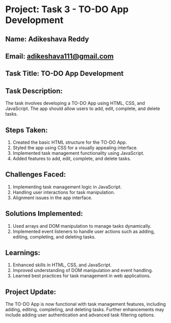 # Project: Task 3 - TO-DO App Development

## Name: Adikeshava Reddy
## Email: adikeshava111@gmail.com



## Task Title: TO-DO App Development

## Task Description:
The task involves developing a TO-DO App using HTML, CSS, and JavaScript. The app should allow users to add, edit, complete, and delete tasks.



## Steps Taken:
1. Created the basic HTML structure for the TO-DO App.
2. Styled the app using CSS for a visually appealing interface.
3. Implemented task management functionality using JavaScript.
4. Added features to add, edit, complete, and delete tasks.



## Challenges Faced:
1. Implementing task management logic in JavaScript.
2. Handling user interactions for task manipulation.
3. Alignment issues in the app interface.



## Solutions Implemented:
1. Used arrays and DOM manipulation to manage tasks dynamically.
2. Implemented event listeners to handle user actions such as adding, editing, completing, and deleting tasks.



## Learnings:
1. Enhanced skills in HTML, CSS, and JavaScript.
2. Improved understanding of DOM manipulation and event handling.
3. Learned best practices for task management in web applications.



## Project Update:
The TO-DO App is now functional with task management features, including adding, editing, completing, and deleting tasks. Further enhancements may include adding user authentication and advanced task filtering options.

